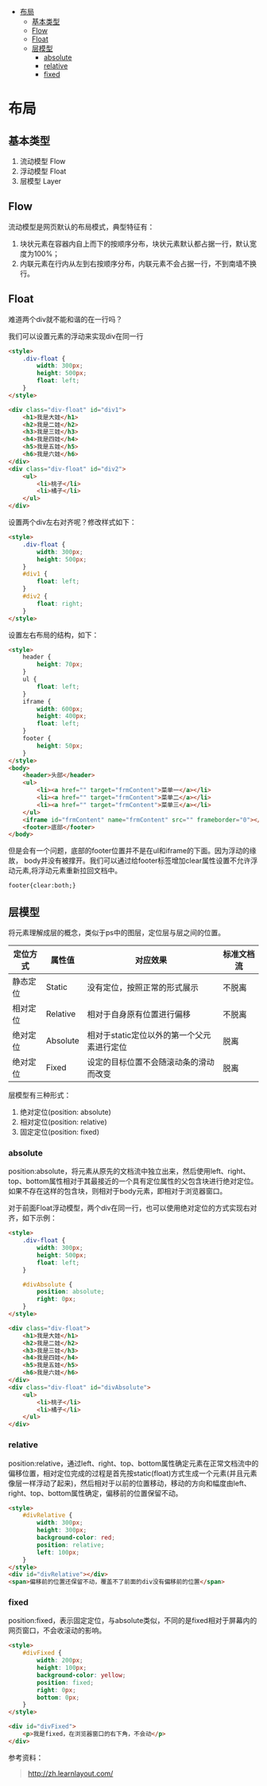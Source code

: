 <!-- TOC -->

- [布局](#布局)
    - [基本类型](#基本类型)
    - [Flow](#flow)
    - [Float](#float)
    - [层模型](#层模型)
        - [absolute](#absolute)
        - [relative](#relative)
        - [fixed](#fixed)

<!-- /TOC -->
# 布局

## 基本类型
1. 流动模型 Flow
2. 浮动模型 Float
3. 层模型 Layer

## Flow
流动模型是网页默认的布局模式，典型特征有：
1. 块状元素在容器内自上而下的按顺序分布，块状元素默认都占据一行，默认宽度为100%；
2. 内联元素在行内从左到右按顺序分布，内联元素不会占据一行，不到南墙不换行。

## Float
难道两个div就不能和谐的在一行吗？

我们可以设置元素的浮动来实现div在同一行

``` html
<style>
    .div-float {
        width: 300px;
        height: 500px;
        float: left;
    }
</style>

<div class="div-float" id="div1">
    <h1>我是大娃</h1>
    <h2>我是二娃</h2>
    <h3>我是三娃</h3>
    <h4>我是四娃</h4>
    <h5>我是五娃</h5>
    <h6>我是六娃</h6>
</div>
<div class="div-float" id="div2">
    <ul>
        <li>桃子</li>
        <li>橘子</li>
    </ul>
</div>
```

设置两个div左右对齐呢？修改样式如下：

``` html
<style>
    .div-float {
        width: 300px;
        height: 500px;
    }
    #div1 {
        float: left;
    }
    #div2 {
        float: right;
    }
</style>
```

设置左右布局的结构，如下：
``` html
<style>
    header {
        height: 70px;
    }
    ul {
        float: left;
    }
    iframe {
        width: 600px;
        height: 400px;
        float: left;
    }
    footer {
        height: 50px;
    }
</style>
<body>
    <header>头部</header>
    <ul>
        <li><a href="" target="frmContent">菜单一</a></li>
        <li><a href="" target="frmContent">菜单二</a></li>
        <li><a href="" target="frmContent">菜单三</a></li>
    </ul>
    <iframe id="frmContent" name="frmContent" src="" frameborder="0"></iframe>
    <footer>底部</footer>
</body>
```
但是会有一个问题，底部的footer位置并不是在ul和iframe的下面。因为浮动的缘故，
body并没有被撑开。我们可以通过给footer标签增加clear属性设置不允许浮动元素,将浮动元素重新拉回文档中。

`footer{clear:both;}`

## 层模型
将元素理解成层的概念，类似于ps中的图层，定位层与层之间的位置。

定位方式 | 属性值 | 对应效果 | 标准文档流
-----|-----|------|------
静态定位 | Static | 没有定位，按照正常的形式展示 | 不脱离
相对定位 | Relative | 相对于自身原有位置进行偏移 | 不脱离
绝对定位 | Absolute | 相对于static定位以外的第一个父元素进行定位 | 脱离
绝对定位 | Fixed | 设定的目标位置不会随滚动条的滑动而改变 | 脱离

层模型有三种形式：
1. 绝对定位(position: absolute)
2. 相对定位(position: relative)
3. 固定定位(position: fixed)

### absolute
position:absolute，将元素从原先的文档流中独立出来，然后使用left、right、top、bottom属性相对于其最接近的一个具有定位属性的父包含块进行绝对定位。如果不存在这样的包含块，则相对于body元素，即相对于浏览器窗口。

对于前面Float浮动模型，两个div在同一行，也可以使用绝对定位的方式实现右对齐，如下示例：

``` html
<style>
    .div-float {
        width: 300px;
        height: 500px;
        float: left;
    }

    #divAbsolute {
        position: absolute;
        right: 0px;
    }
</style>

<div class="div-float">
    <h1>我是大娃</h1>
    <h2>我是二娃</h2>
    <h3>我是三娃</h3>
    <h4>我是四娃</h4>
    <h5>我是五娃</h5>
    <h6>我是六娃</h6>
</div>
<div class="div-float" id="divAbsolute">
    <ul>
        <li>桃子</li>
        <li>橘子</li>
    </ul>
</div>
```

### relative
position:relative，通过left、right、top、bottom属性确定元素在正常文档流中的偏移位置，相对定位完成的过程是首先按static(float)方式生成一个元素(并且元素像层一样浮动了起来)，然后相对于以前的位置移动，移动的方向和幅度由left、right、top、bottom属性确定，偏移前的位置保留不动。

``` html
<style>
    #divRelative {
        width: 300px;
        height: 300px;
        background-color: red;
        position: relative;
        left: 100px;
    }
</style>
<div id="divRelative"></div>
<span>偏移前的位置还保留不动，覆盖不了前面的div没有偏移前的位置</span>
```

### fixed
position:fixed，表示固定定位，与absolute类似，不同的是fixed相对于屏幕内的网页窗口，不会收滚动的影响。

``` html
<style>
    #divFixed {
        width: 200px;
        height: 100px;
        background-color: yellow;
        position: fixed;
        right: 0px;
        bottom: 0px;
    }
</style>

<div id="divFixed">
    <p>我是fixed，在浏览器窗口的右下角，不会动</p>
</div>
```

参考资料：

> http://zh.learnlayout.com/